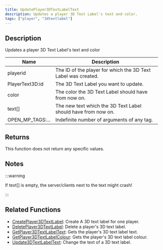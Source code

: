 ```yaml
---
title: UpdatePlayer3DTextLabelText
description: Updates a player 3D Text Label's text and color.
tags: ["player", "3dtextlabel"]
---
```


<VersionWarn version='SA-MP 0.3a' />

## Description

Updates a player 3D Text Label's text and color

| Name             | Description                                                   |
|------------------|---------------------------------------------------------------|
| playerid         | The ID of the player for which the 3D Text Label was created. |
| PlayerText3D:id  | The 3D Text Label you want to update.                         |
| color            | The color the 3D Text Label should have from now on.          |
| text[]           | The new text which the 3D Text Label should have from now on. |
| OPEN_MP_TAGS:... | Indefinite number of arguments of any tag.                    |

## Returns

This function does not return any specific values.

## Notes

:::warning

If text[] is empty, the server/clients next to the text might crash!

:::

## Related Functions

- [CreatePlayer3DTextLabel](CreatePlayer3DTextLabel): Create A 3D text label for one player.
- [DeletePlayer3DTextLabel](DeletePlayer3DTextLabel): Delete a player's 3D text label.
- [GetPlayer3DTextLabelText](GetPlayer3DTextLabelText): Gets the player's 3D text label text.
- [GetPlayer3DTextLabelColour](GetPlayer3DTextLabelColour): Gets the player's 3D text label colour.
- [Update3DTextLabelText](Update3DTextLabelText): Change the text of a 3D text label.
